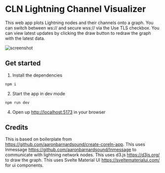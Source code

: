 # CLN Lightning Channel Visualizer
This web app plots Lightning nodes and their channels onto a graph.  You can switch between ws:// and secure wss:// via the Use TLS checkbox.  You can view latest updates by clicking the draw button to redraw the graph with the latest data.

![screenshot](./screenshot.png)

## Get started

1. Install the dependencies

```bash
npm i
```

2. Start the app in dev mode

```bash
npm run dev
```

4. Open up [http://localhost:5173](http://localhost:5173) in your browser

## Credits
This is based on boilerplate from https://github.com/aaronbarnardsound/create-coreln-app.
This uses lnmessage https://github.com/aaronbarnardsound/lnmessage to communicate with lightning network nodes.
This uses d3.js https://d3js.org/ to draw the graph.
This uses Svelte Material UI https://sveltematerialui.com/ for ui components.
